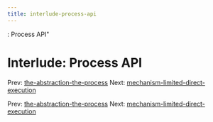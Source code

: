 ```yaml
---
title: interlude-process-api
---
```


: Process API"

# Interlude: Process API

Prev:
[the-abstraction-the-process](the-abstraction-the-process.md)
Next:
[mechanism-limited-direct-execution](mechanism-limited-direct-execution.md)

Prev:
[the-abstraction-the-process](the-abstraction-the-process.md)
Next:
[mechanism-limited-direct-execution](mechanism-limited-direct-execution.md)
